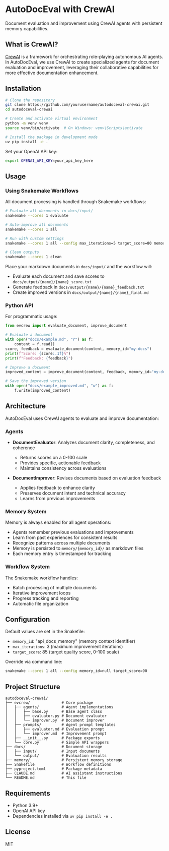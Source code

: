 # AutoDocEval with CrewAI

Document evaluation and improvement using CrewAI agents with persistent memory capabilities.

## What is CrewAI?

[CrewAI](https://github.com/crewai/crewai) is a framework for orchestrating role-playing autonomous AI agents. In AutoDocEval, we use CrewAI to create specialized agents for document evaluation and improvement, leveraging their collaborative capabilities for more effective documentation enhancement.

## Installation

```bash
# Clone the repository
git clone https://github.com/yourusername/autodoceval-crewai.git
cd autodoceval-crewai

# Create and activate virtual environment
python -m venv venv
source venv/bin/activate  # On Windows: venv\Scripts\activate

# Install the package in development mode
uv pip install -e .
```

Set your OpenAI API key:

```bash
export OPENAI_API_KEY=your_api_key_here
```

## Usage

### Using Snakemake Workflows

All document processing is handled through Snakemake workflows:

```bash
# Evaluate all documents in docs/input/
snakemake --cores 1 evaluate

# Auto-improve all documents  
snakemake --cores 1 all

# Run with custom settings
snakemake --cores 1 all --config max_iterations=5 target_score=80 memory_id=my-project

# Clean outputs
snakemake --cores 1 clean
```

Place your markdown documents in `docs/input/` and the workflow will:
- Evaluate each document and save scores to `docs/output/{name}/{name}_score.txt`
- Generate feedback in `docs/output/{name}/{name}_feedback.txt`
- Create improved versions in `docs/output/{name}/{name}_final.md`

### Python API

For programmatic usage:

```python
from evcrew import evaluate_document, improve_document

# Evaluate a document
with open("docs/example.md", "r") as f:
    content = f.read()
score, feedback = evaluate_document(content, memory_id="my-docs")
print(f"Score: {score:.1f}%")
print(f"Feedback: {feedback}")

# Improve a document
improved_content = improve_document(content, feedback, memory_id="my-docs")

# Save the improved version
with open("docs/example_improved.md", "w") as f:
    f.write(improved_content)
```

## Architecture

AutoDocEval uses CrewAI agents to evaluate and improve documentation:

### Agents

- **DocumentEvaluator**: Analyzes document clarity, completeness, and coherence
  - Returns scores on a 0-100 scale
  - Provides specific, actionable feedback
  - Maintains consistency across evaluations

- **DocumentImprover**: Revises documents based on evaluation feedback
  - Applies feedback to enhance clarity
  - Preserves document intent and technical accuracy
  - Learns from previous improvements

### Memory System

Memory is always enabled for all agent operations:

- Agents remember previous evaluations and improvements
- Learn from past experiences for consistent results
- Recognize patterns across multiple documents
- Memory is persisted to `memory/{memory_id}/` as markdown files
- Each memory entry is timestamped for tracking

### Workflow System

The Snakemake workflow handles:
- Batch processing of multiple documents
- Iterative improvement loops
- Progress tracking and reporting
- Automatic file organization

## Configuration

Default values are set in the Snakefile:
- `memory_id`: "api_docs_memory" (memory context identifier)
- `max_iterations`: 3 (maximum improvement iterations)
- `target_score`: 85 (target quality score, 0-100 scale)

Override via command line:

```bash
snakemake --cores 1 all --config memory_id=null target_score=90
```

## Project Structure

```
autodoceval-crewai/
├── evcrew/              # Core package
│   ├── agents/          # Agent implementations
│   │   ├── base.py      # Base agent class
│   │   ├── evaluator.py # Document evaluator
│   │   └── improver.py  # Document improver
│   ├── prompts/         # Agent prompt templates
│   │   ├── evaluator.md # Evaluation prompt
│   │   └── improver.md  # Improvement prompt
│   ├── __init__.py      # Package exports
│   └── core.py          # Simple API wrappers
├── docs/                # Document storage
│   ├── input/           # Input documents
│   └── output/          # Evaluation results
├── memory/              # Persistent memory storage
├── Snakefile            # Workflow definitions
├── pyproject.toml       # Package metadata
├── CLAUDE.md            # AI assistant instructions
└── README.md            # This file
```

## Requirements

- Python 3.9+
- OpenAI API key
- Dependencies installed via `uv pip install -e .`

## License

MIT